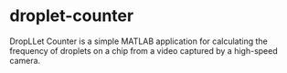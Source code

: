 # droplet-counter
DropLLet Counter is a simple MATLAB application for calculating the frequency of droplets on a chip from a video captured by a high-speed camera. 
